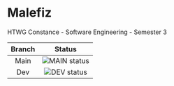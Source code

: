 # Malefiz
HTWG Constance - Software Engineering - Semester 3

| Branch |                                                  Status                                                  |
|:------:|:--------------------------------------------------------------------------------------------------------:|
|  Main  |      ![MAIN status](https://github.com/Erik-Hoffmann/Malefiz/actions/workflows/scala.yml/badge.svg)      |
|  Dev   | ![DEV status](https://github.com/Erik-Hoffmann/Malefiz/actions/workflows/scala.yml/badge.svg?branch=dev) |

